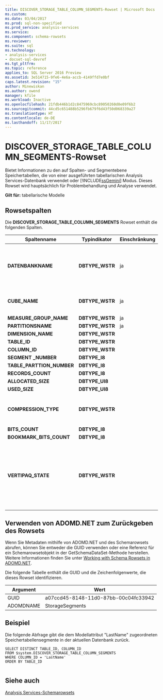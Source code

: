 ```yaml
---
title: DISCOVER_STORAGE_TABLE_COLUMN_SEGMENTS-Rowset | Microsoft Docs
ms.custom: 
ms.date: 03/04/2017
ms.prod: sql-non-specified
ms.prod_service: analysis-services
ms.service: 
ms.component: schema-rowsets
ms.reviewer: 
ms.suite: sql
ms.technology:
- analysis-services
- docset-sql-devref
ms.tgt_pltfrm: 
ms.topic: reference
applies_to: SQL Server 2016 Preview
ms.assetid: 3e514715-9fe6-4e6a-accb-4149ffd7e0bf
caps.latest.revision: "15"
author: Minewiskan
ms.author: owend
manager: kfile
ms.workload: Inactive
ms.openlocfilehash: 21fdb446b1d2c8475969cbc89050260d0e09f6b2
ms.sourcegitcommit: 44cd5c651488b5296fb679f6d43f50d068339a27
ms.translationtype: HT
ms.contentlocale: de-DE
ms.lasthandoff: 11/17/2017
---
```

# <a name="discoverstoragetablecolumnsegments-rowset"></a>DISCOVER_STORAGE_TABLE_COLUMN_SEGMENTS-Rowset
  Bietet Informationen zu den auf Spalten- und Segmentebene Speichertabellen, die von einer ausgeführten tabellarischen Analysis Services-Datenbank verwendet oder [!INCLUDE[ssGemini](../../../includes/ssgemini-md.md)] Modus. Dieses Rowset wird hauptsächlich für Problembehandlung und Analyse verwendet.  
  
 **Gilt für:** tabellarische Modelle  
  
## <a name="rowset-columns"></a>Rowsetspalten  
 Die **DISCOVER_STORAGE_TABLE_COLUMN_SEGMENTS** Rowset enthält die folgenden Spalten.  
  
|**Spaltenname**|**Typindikator**|**Einschränkung**|**Description**|  
|---------------------|------------------------|---------------------|---------------------|  
|**DATENBANKNAME**|**DBTYPE_WSTR**|ja|Gibt die tabellarische Datenbank an.<br /><br /> Die **DISCOVER_STORAGE_TABLE_COLUMN_SEGMENTS** Rowset kann mithilfe dieser Spalte eingeschränkt werden. Wenn die aktuelle Datenbank ausgelassen wird verwendet.|  
|**CUBE_NAME**|**DBTYPE_WSTR**|ja|Der Name des Modells.<br /><br /> Das **DISCOVER_STORAGE_TABLES** -Rowset kann mithilfe dieser Spalte eingeschränkt werden.|  
|**MEASURE_GROUP_NAME**|**DBTYPE_WSTR**|ja|Der Name der Measuregruppe.|  
|**PARTITIONSNAME**|**DBTYPE_WSTR**|ja|Der Name der Partition.|  
|**DIMENSION_NAME**|**DBTYPE_WSTR**||Der Name der Dimension.|  
|**TABLE_ID**|**DBTYPE_WSTR**||Die interne ID des Tabellensegments.|  
|**COLUMN_ID**|**DBTYPE_WSTR**||Die interne ID der Spalte.|  
|**SEGMENT _NUMBER**|**DBTYPE_I8**||Die Ordnungszahl des Tabellensegments.|  
|**TABLE_PARTTION_NUMBER**|**DBTYPE_I8**||Die Ordnungszahl der Partition.|  
|**RECORDS_COUNT**|**DBTYPE_I8**||Die Anzahl der Datensätze in der Partition.|  
|**ALLOCATED_SIZE**|**DBTYPE_UI8**||Dem Spaltensegment zugeordnete Größe in Byte.|  
|**USED_SIZE**|**DBTYPE_UI8**||Vom Spaltensegment verwendete Größe in Byte.|  
|**COMPRESSION_TYPE**|**DBTYPE_WSTR**||Typ der für das Spaltensegment verwendeten Komprimierung. Dieser Wert ist ausschließlich für die interne Verwendung und Kundensupportzwecke bestimmt. Microsoft veröffentlicht keine gültigen Werte oder Beschreibungen für diese Spalte.|  
|**BITS_COUNT**|**DBTYPE_I8**||Die Anzahl der Bits.|  
|**BOOKMARK_BITS_COUNT**|**DBTYPE_I8**||Die Anzahl der Lesezeichenbits.|  
|**VERTIPAQ_STATE**|**DBTYPE_WSTR**||Der Status der VertiPaq-Komprimierung für dieses Spaltensegment. Der Wert ist eine der folgenden:<br /><br /> SKIPPED – Die VertiPaq-Komprimierung wurde übersprungen.<br /><br /> COMPLETED – Gibt an, dass der Überprüfungsschritt erfolgreich abgeschlossen wurde.<br /><br /> TIMEBOXED – Der Zeitrahmen der VertiPaq-Komprimierung wurde festgelegt.|  
  
## <a name="using-adomdnet-to-return-the-rowset"></a>Verwenden von ADOMD.NET zum Zurückgeben des Rowsets  
 Wenn Sie Metadaten mithilfe von ADOMD.NET und des Schemarowsets abrufen, können Sie entweder die GUID verwenden oder eine Referenz für ein Schemarowsetobjekt in der GetSchemaDataSet-Methode herstellen. Weitere Informationen finden Sie unter [Working with Schema Rowsets in ADOMD.NET](../../../analysis-services/multidimensional-models-adomd-net-client/retrieving-metadata-working-with-schema-rowsets.md).  
  
 Die folgende Tabelle enthält die GUID und die Zeichenfolgenwerte, die dieses Rowset identifizieren.  
  
|Argument|Wert|  
|--------------|-----------|  
|GUID|a07ccd45-8148-11d0-87bb-00c04fc33942|  
|ADOMDNAME|StorageSegments|  
  
## <a name="example"></a>Beispiel  
 Die folgende Abfrage gibt die dem Modellattribut "LastName" zugeordneten Speichertabellensegmente in der aktuellen Datenbank zurück.  
  
```  
SELECT DISTINCT TABLE_ID, COLUMN_ID   
FROM $system.DISCOVER_STORAGE_TABLE_COLUMN_SEGMENTS  
WHERE COLUMN_ID = 'LastName'  
ORDER BY TABLE_ID  
  
```  
  
## <a name="see-also"></a>Siehe auch  
 [Analysis Services-Schemarowsets](../../../analysis-services/schema-rowsets/analysis-services-schema-rowsets.md)  
  
  
